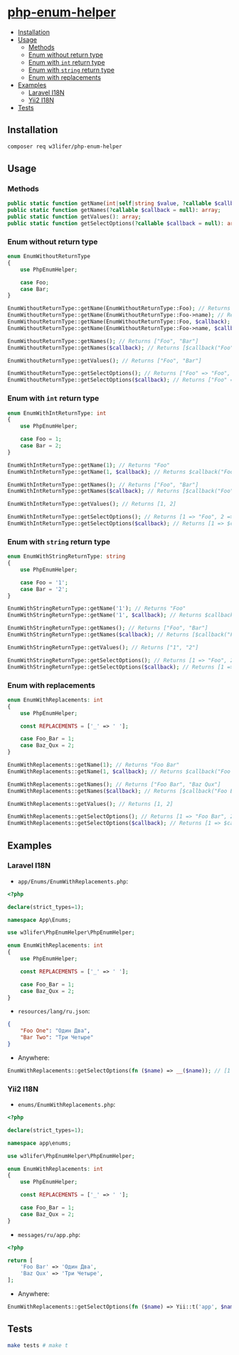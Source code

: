 # [php-enum-helper](https://packagist.org/packages/w3lifer/php-enum-helper)

- [Installation](#installation)
- [Usage](#usage)
  - [Methods](#methods) 
  - [Enum without return type](#enum-without-return-type)
  - [Enum with `int` return type](#enum-with-int-return-type)
  - [Enum with `string` return type](#enum-with-string-return-type)
  - [Enum with replacements](#enum-with-replacements)
- [Examples](#examples)
  - [Laravel I18N](#laravel-i18n)
  - [Yii2 I18N](#yii2-i18n)
- [Tests](#tests)

## Installation

``` sh
composer req w3lifer/php-enum-helper
```

## Usage

### Methods

``` php
public static function getName(int|self|string $value, ?callable $callback = null): string;
public static function getNames(?callable $callback = null): array;
public static function getValues(): array;
public static function getSelectOptions(?callable $callback = null): array;
```

### Enum without return type

``` php
enum EnumWithoutReturnType
{
    use PhpEnumHelper;

    case Foo;
    case Bar;
}

EnumWithoutReturnType::getName(EnumWithoutReturnType::Foo); // Returns "Foo"
EnumWithoutReturnType::getName(EnumWithoutReturnType::Foo->name); // Returns "Foo"
EnumWithoutReturnType::getName(EnumWithoutReturnType::Foo, $callback); // Returns $callback("Foo")
EnumWithoutReturnType::getName(EnumWithoutReturnType::Foo->name, $callback); // Returns $callback("Foo")

EnumWithoutReturnType::getNames(); // Returns ["Foo", "Bar"]
EnumWithoutReturnType::getNames($callback); // Returns [$callback("Foo"), $callback("Bar")]

EnumWithoutReturnType::getValues(); // Returns ["Foo", "Bar"]

EnumWithoutReturnType::getSelectOptions(); // Returns ["Foo" => "Foo", "Bar" => "Bar"]
EnumWithoutReturnType::getSelectOptions($callback); // Returns ["Foo" => $callback("Foo"), "Bar" => $callback("Bar")]
```

### Enum with `int` return type

``` php
enum EnumWithIntReturnType: int
{
    use PhpEnumHelper;

    case Foo = 1;
    case Bar = 2;
}

EnumWithIntReturnType::getName(1); // Returns "Foo"
EnumWithIntReturnType::getName(1, $callback); // Returns $callback("Foo")

EnumWithIntReturnType::getNames(); // Returns ["Foo", "Bar"]
EnumWithIntReturnType::getNames($callback); // Returns [$callback("Foo"), $callback("Bar")]

EnumWithIntReturnType::getValues(); // Returns [1, 2]

EnumWithIntReturnType::getSelectOptions(); // Returns [1 => "Foo", 2 => "Bar"]
EnumWithIntReturnType::getSelectOptions($callback); // Returns [1 => $callback("Foo"), 2 => $callback("Bar")]
```

### Enum with `string` return type

``` php
enum EnumWithStringReturnType: string
{
    use PhpEnumHelper;

    case Foo = '1';
    case Bar = '2';
}

EnumWithStringReturnType::getName('1'); // Returns "Foo"
EnumWithStringReturnType::getName('1', $callback); // Returns $callback("Foo")

EnumWithStringReturnType::getNames(); // Returns ["Foo", "Bar"]
EnumWithStringReturnType::getNames($callback); // Returns [$callback("Foo"), $callback("Bar")]

EnumWithStringReturnType::getValues(); // Returns ["1", "2"]

EnumWithStringReturnType::getSelectOptions(); // Returns [1 => "Foo", 2 => "Bar"]
EnumWithStringReturnType::getSelectOptions($callback); // Returns [1 => $callback("Foo"), 2 => $callback("Bar")]
```

### Enum with replacements

``` php
enum EnumWithReplacements: int
{
    use PhpEnumHelper;

    const REPLACEMENTS = ['_' => ' '];

    case Foo_Bar = 1;
    case Baz_Qux = 2;
}

EnumWithReplacements::getName(1); // Returns "Foo Bar"
EnumWithReplacements::getName(1, $callback); // Returns $callback("Foo Bar")

EnumWithReplacements::getNames(); // Returns ["Foo Bar", "Baz Qux"]
EnumWithReplacements::getNames($callback); // Returns [$callback("Foo Bar"), $callback("Baz Qux")]

EnumWithReplacements::getValues(); // Returns [1, 2]

EnumWithReplacements::getSelectOptions(); // Returns [1 => "Foo Bar", 2 => "Baz Qux"]
EnumWithReplacements::getSelectOptions($callback); // Returns [1 => $callback("Foo Bar"), 2 => $callback("Baz Qux")]
```

## Examples

### Laravel I18N

- `app/Enums/EnumWithReplacements.php`:

``` php
<?php

declare(strict_types=1);

namespace App\Enums;

use w3lifer\PhpEnumHelper\PhpEnumHelper;

enum EnumWithReplacements: int
{
    use PhpEnumHelper;

    const REPLACEMENTS = ['_' => ' '];

    case Foo_Bar = 1;
    case Baz_Qux = 2;
}
```

- `resources/lang/ru.json`:

``` json
{
    "Foo One": "Один Два",
    "Bar Two": "Три Четыре"
}
```

- Anywhere:

``` php
EnumWithReplacements::getSelectOptions(fn ($name) => __($name)); // [1 => "Один Два", 2 => "Три Четыре"]
```

### Yii2 I18N

- `enums/EnumWithReplacements.php`:

``` php
<?php

declare(strict_types=1);

namespace app\enums;

use w3lifer\PhpEnumHelper\PhpEnumHelper;

enum EnumWithReplacements: int
{
    use PhpEnumHelper;

    const REPLACEMENTS = ['_' => ' '];

    case Foo_Bar = 1;
    case Baz_Qux = 2;
}
```

- `messages/ru/app.php`:

``` php
<?php

return [
    'Foo Bar' => 'Один Два',
    'Baz Qux' => 'Три Четыре',
];
```

- Anywhere:

``` php
EnumWithReplacements::getSelectOptions(fn ($name) => Yii::t('app', $name)); // [1 => "Один Два", 2 => "Три Четыре"]
```

## Tests

``` sh
make tests # make t
```
